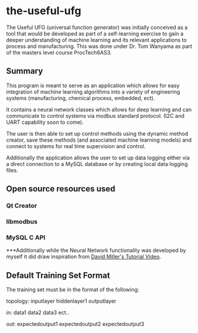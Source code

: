 # the-useful-ufg
The Useful UFG (universal function generator) was initially conceived as a tool that would be developed as part of a self-learning exercise to gain a deeper understanding of machine learning and its relevant applications to process and manufacturing. This was done under Dr. Tom Wanyama as part of the masters level course ProcTech6AS3.

## Summary
This program is meant to serve as an application which allows for easy integration of machine learning algorithms into a variety of engineering systems (manufacturing, chemical process, embedded, ect). 

It contains a neural network classes which allows for deep learning and can communicate to control systems via modbus standard protocol. (I2C and UART capability soon to come).

The user is then able to set up control methods using the dynamic method creator, save these methods (and associated machine learning models) and connect to systems for real time supervision and control.

Additionally the application allows the user to set up data logging either via a direct connection to a MySQL database or by creating local data logging files.

## Open source resources used

### Qt Creator
### libmodbus
### MySQL C API

***Additionally while the Neural Network functionality was developed by myself it did draw inspiration from [David Miller's Tutorial Video](https://vimeo.com/19569529).


## Default Training Set Format
The training set must be in the format of the following:

  topology: inputlayer hiddenlayer1 outputlayer
  
  in: data1 data2 data3 ect..
  
  out: expectedoutput1 expectedoutput2 expectedoutput3
